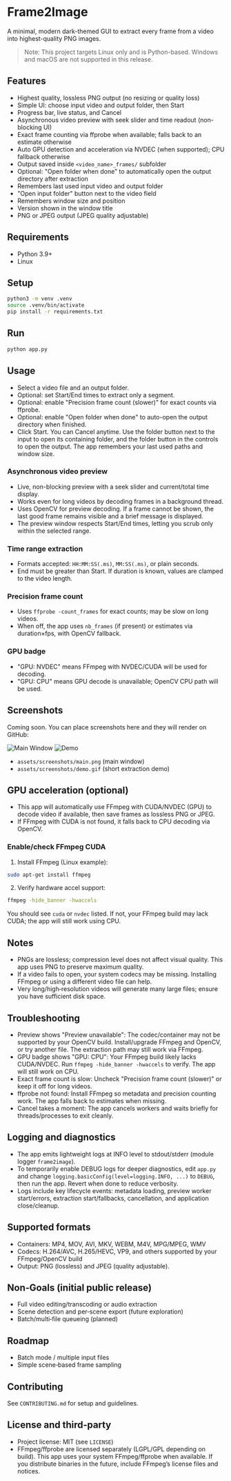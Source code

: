 # Frame2Image

A minimal, modern dark-themed GUI to extract every frame from a video into highest-quality PNG images.

> Note: This project targets Linux only and is Python-based. Windows and macOS are not supported in this release.

## Features
- Highest quality, lossless PNG output (no resizing or quality loss)
- Simple UI: choose input video and output folder, then Start
- Progress bar, live status, and Cancel
- Asynchronous video preview with seek slider and time readout (non-blocking UI)
- Exact frame counting via ffprobe when available; falls back to an estimate otherwise
- Auto GPU detection and acceleration via NVDEC (when supported); CPU fallback otherwise
- Output saved inside `<video_name>_frames/` subfolder
- Optional: "Open folder when done" to automatically open the output directory after extraction
- Remembers last used input video and output folder
- "Open input folder" button next to the video field
- Remembers window size and position
- Version shown in the window title
 - PNG or JPEG output (JPEG quality adjustable)

## Requirements
- Python 3.9+
- Linux

## Setup
```bash
python3 -m venv .venv
source .venv/bin/activate
pip install -r requirements.txt
```

## Run
```bash
python app.py
```

## Usage
- Select a video file and an output folder.
- Optional: set Start/End times to extract only a segment.
- Optional: enable "Precision frame count (slower)" for exact counts via ffprobe.
- Optional: enable "Open folder when done" to auto-open the output directory when finished.
- Click Start. You can Cancel anytime. Use the folder button next to the input to open its containing folder, and the folder button in the controls to open the output. The app remembers your last used paths and window size.

### Asynchronous video preview
- Live, non-blocking preview with a seek slider and current/total time display.
- Works even for long videos by decoding frames in a background thread.
- Uses OpenCV for preview decoding. If a frame cannot be shown, the last good frame remains visible and a brief message is displayed.
- The preview window respects Start/End times, letting you scrub only within the selected range.

### Time range extraction
- Formats accepted: `HH:MM:SS(.ms)`, `MM:SS(.ms)`, or plain seconds.
- End must be greater than Start. If duration is known, values are clamped to the video length.

### Precision frame count
- Uses `ffprobe -count_frames` for exact counts; may be slow on long videos.
- When off, the app uses `nb_frames` (if present) or estimates via duration×fps, with OpenCV fallback.

### GPU badge
- "GPU: NVDEC" means FFmpeg with NVDEC/CUDA will be used for decoding.
- "GPU: CPU" means GPU decode is unavailable; OpenCV CPU path will be used.

## Screenshots
Coming soon. You can place screenshots here and they will render on GitHub:

![Main Window](assets/screenshots/main.png)
![Demo](assets/screenshots/demo.gif)

- `assets/screenshots/main.png` (main window)
- `assets/screenshots/demo.gif` (short extraction demo)

## GPU acceleration (optional)
- This app will automatically use FFmpeg with CUDA/NVDEC (GPU) to decode video if available, then save frames as lossless PNG or JPEG.
- If FFmpeg with CUDA is not found, it falls back to CPU decoding via OpenCV.

### Enable/check FFmpeg CUDA
1) Install FFmpeg (Linux example):
```bash
sudo apt-get install ffmpeg
```
2) Verify hardware accel support:
```bash
ffmpeg -hide_banner -hwaccels
```
You should see `cuda` or `nvdec` listed. If not, your FFmpeg build may lack CUDA; the app will still work using CPU.

## Notes
- PNGs are lossless; compression level does not affect visual quality. This app uses PNG to preserve maximum quality.
- If a video fails to open, your system codecs may be missing. Installing FFmpeg or using a different video file can help.
- Very long/high‑resolution videos will generate many large files; ensure you have sufficient disk space.

## Troubleshooting
- Preview shows "Preview unavailable": The codec/container may not be supported by your OpenCV build. Install/upgrade FFmpeg and OpenCV, or try another file. The extraction path may still work via FFmpeg.
- GPU badge shows "GPU: CPU": Your FFmpeg build likely lacks CUDA/NVDEC. Run `ffmpeg -hide_banner -hwaccels` to verify. The app will still work on CPU.
- Exact frame count is slow: Uncheck "Precision frame count (slower)" or keep it off for long videos.
- ffprobe not found: Install FFmpeg so metadata and precision counting work. The app falls back to estimates when missing.
- Cancel takes a moment: The app cancels workers and waits briefly for threads/processes to exit cleanly.

## Logging and diagnostics
- The app emits lightweight logs at INFO level to stdout/stderr (module logger `frame2image`).
- To temporarily enable DEBUG logs for deeper diagnostics, edit `app.py` and change `logging.basicConfig(level=logging.INFO, ...)` to `DEBUG`, then run the app. Revert when done to reduce verbosity.
- Logs include key lifecycle events: metadata loading, preview worker start/errors, extraction start/fallbacks, cancellation, and application close/cleanup.

## Supported formats
- Containers: MP4, MOV, AVI, MKV, WEBM, M4V, MPG/MPEG, WMV
- Codecs: H.264/AVC, H.265/HEVC, VP9, and others supported by your FFmpeg/OpenCV build
- Output: PNG (lossless) and JPEG (quality adjustable).

## Non‑Goals (initial public release)
- Full video editing/transcoding or audio extraction
- Scene detection and per‑scene export (future exploration)
- Batch/multi‑file queueing (planned)


## Roadmap
- Batch mode / multiple input files
- Simple scene‑based frame sampling


## Contributing
See `CONTRIBUTING.md` for setup and guidelines.

## License and third‑party
- Project license: MIT (see `LICENSE`)
- FFmpeg/ffprobe are licensed separately (LGPL/GPL depending on build). This app uses your system FFmpeg/ffprobe when available. If you distribute binaries in the future, include FFmpeg’s license files and notices.


